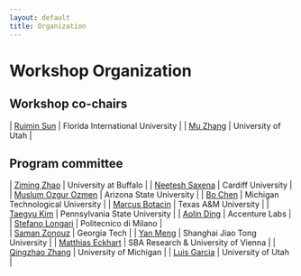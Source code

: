 ```yaml
---
layout: default
title: Organization
---
```


# Workshop Organization


## Workshop co-chairs
<!-- - [Ruimin Sun](https://www.ruiminsun.com/),&emsp;&emsp;&emsp;&emsp;&emsp;*Florida International University*
- [Mu Zhang](https://sites.google.com/site/muzhang82/), &emsp;&emsp;&emsp;&emsp;*University of Utah* -->

| [Ruimin Sun](https://www.ruiminsun.com/) | Florida International University |
| [Mu Zhang](https://sites.google.com/site/muzhang82/) | University of Utah |

## Program committee


| [Ziming Zhao](mailto:ziming.zhao@gmail.com) | University at Buffalo |
| [Neetesh Saxena](mailto:saxenan4@cardiff.ac.uk) | Cardiff University |
| [Muslum Ozgur Ozmen](mailto:mozmen@purdue.edu) | Arizona State University |
| [Bo Chen](mailto:bchen@mtu.edu) | Michigan Technological University |
| [Marcus Botacin](mailto:botacin@tamu.edu) | Texas A&M University |
| [Taegyu Kim](mailto:tgkim@psu.edu) | Pennsylvania State University |
| [Aolin Ding](mailto:a.ding@accenture.com) | Accenture Labs |
| [Stefano Longari](mailto:stefano.longari@polimi.it) | Politecnico di Milano |               
| [Saman Zonouz](mailto:saman.zonouz@gatech.edu) | Georgia Tech |
| [Yan Meng](mailto:yan_meng@sjtu.edu.cn) | Shanghai Jiao Tong University |
| [Matthias Eckhart](mailto:meckhart@sba-research.org) | SBA Research & University of Vienna |
| [Qingzhao Zhang](mailto:qzzhang@umich.edu) | University of Michigan |
| [Luis Garcia](mailto:la.garcia@utah.edu) | University of Utah |

